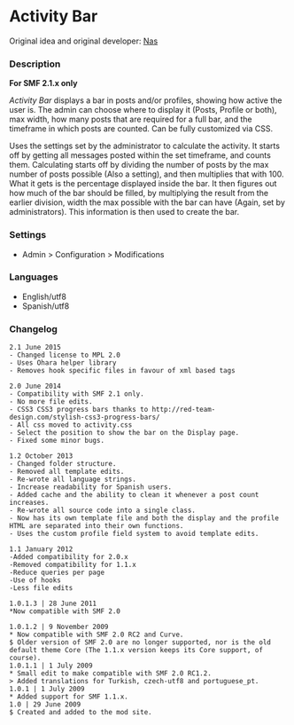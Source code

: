 # Activity Bar


Original idea and original developer: [Nas](http://www.simplemachines.org/community/index.php?action=profile;u=143954)

### Description

**For SMF 2.1.x only**

_Activity Bar_ displays a bar in posts and/or profiles, showing how active the user is.
The admin can choose where to display it (Posts, Profile or both), max width, how many posts that are required for a full bar, and the timeframe in which posts are counted.
Can be fully customized via CSS.

Uses the settings set by the administrator to calculate the activity.
It starts off by getting all messages posted within the set timeframe, and counts them.
Calculating starts off by dividing the number of posts by the max number of posts possible (Also a setting), and then multiplies that with 100. What it gets is the percentage displayed inside the bar.
It then figures out how much of the bar should be filled, by multiplying the result from the earlier division, width the max possible with the bar can have (Again, set by administrators).
This information is then used to create the bar.


### Settings

- Admin > Configuration > Modifications


### Languages

- English/utf8
- Spanish/utf8


### Changelog

```
2.1 June 2015
- Changed license to MPL 2.0
- Uses Ohara helper library
- Removes hook specific files in favour of xml based tags

2.0 June 2014
- Compatibility with SMF 2.1 only.
- No more file edits.
- CSS3 CSS3 progress bars thanks to http://red-team-design.com/stylish-css3-progress-bars/
- All css moved to activity.css
- Select the position to show the bar on the Display page.
- Fixed some minor bugs.

1.2 October 2013
- Changed folder structure.
- Removed all template edits.
- Re-wrote all language strings.
- Increase readability for Spanish users.
- Added cache and the ability to clean it whenever a post count increases.
- Re-wrote all source code into a single class.
- Now has its own template file and both the display and the profile HTML are separated into their own functions.
- Uses the custom profile field system to avoid template edits.

1.1 January 2012
-Added compatibility for 2.0.x
-Removed compatibility for 1.1.x
-Reduce queries per page
-Use of hooks
-Less file edits

1.0.1.3 | 28 June 2011
*Now compatible with SMF 2.0

1.0.1.2 | 9 November 2009
* Now compatible with SMF 2.0 RC2 and Curve.
$ Older version of SMF 2.0 are no longer supported, nor is the old default theme Core (The 1.1.x version keeps its Core support, of course).
1.0.1.1 | 1 July 2009
* Small edit to make compatible with SMF 2.0 RC1.2.
> Added translations for Turkish, czech-utf8 and portuguese_pt.
1.0.1 | 1 July 2009
* Added support for SMF 1.1.x.
1.0 | 29 June 2009
$ Created and added to the mod site.
```
